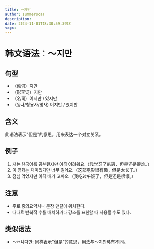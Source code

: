 ```yaml
---
title: 〜지만
author: summerscar
description:
date: 2024-11-01T18:30:59.399Z
tags:
---
```


# 韩文语法：〜지만

## 句型
- （动词）지만
- （形容词）지만
- （名词）이지만 / 였지만
- （동사/형용사/명사) 이지만 / 였지만

## 含义
此语法表示"但是"的意思，用来表达一个对立关系。

## 例子
1. <Speak>저는 한국어를 공부했지만 아직 어려워요.</Speak>（我学习了韩语，但是还是很难。）
2. <Speak>이 영화는 재미있지만 너무 길어요.</Speak>（这部电影很有趣，但是太长了。）
3. <Speak>점심 먹었지만 아직 배가 고파요.</Speak>（我吃过午饭了，但是还是很饿。）

## 注意
- 주로 중의요약사나 문장 맨끝에 위치한다.
- 때때로 반복적 수를 배치하거나 강조를 표현할 때 사용될 수도 있다.

## 类似语法
- 〜ㅂ니다만: 同样表示"但是"的意思，用法与〜지만略有不同。